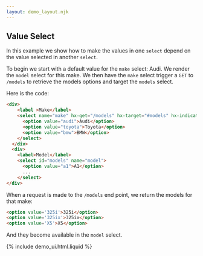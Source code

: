 ```yaml
---
layout: demo_layout.njk
---
```

        
## Value Select

In this example we show how to make the values in one `select` depend on the value selected in another `select`.

To begin we start with a default value for the `make` select: Audi.  We render the `model` select for this make.  We
then have the `make` select trigger a `GET` to `/models` to retrieve the models options and target the `models` select.

Here is the code:

```html
<div>
    <label >Make</label>
    <select name="make" hx-get="/models" hx-target="#models" hx-indicator=".htmx-indicator">
      <option value="audi">Audi</option>
      <option value="toyota">Toyota</option>
      <option value="bmw">BMW</option>
    </select>
  </div>
  <div>
    <label>Model</label>
    <select id="models" name="model">
      <option value="a1">A1</option>
      ...
    </select>
</div>
```

When a request is made to the `/models` end point, we return the models for that make:

```html
<option value='325i'>325i</option>
<option value='325ix'>325ix</option>
<option value='X5'>X5</option> 
```

And they become available in the `model` select.

{% include demo_ui.html.liquid %}

<script>

    //=========================================================================
    // Fake Server Side Code
    //=========================================================================

    // routes
    init("/demo", function(request, params){
      return formTemplate();
    });
    
    onGet(/models.*/, function (request, params) {
        var make = dataStore.findMake(params['make']);
        return modelOptionsTemplate(make['models']);
    });
    
    // templates
    function formTemplate() {
      return `  <h3>Pick A Make/Model</h3>              
<form>
  <div>
    <label >Make</label>
    <select name="make" hx-get="/models" hx-target="#models" hx-indicator=".htmx-indicator">
      <option value="audi">Audi</option>
      <option value="toyota">Toyota</option>
      <option value="bmw">BMW</option>
    </select>
  </div>
  <div>
    <label>Model</label>
    <select id="models" name="model">
      <option value="a1">A1</option>
      <option value="a3">A3</option>
      <option value="a6">A6</option>
    </select>
    <img class="htmx-indicator" width="20" src="/img/bars.svg">    
  </div>
</form>`;
    }

    function modelOptionsTemplate(make) {
      return make.map(function(val) {
        return "<option value='" + val + "'>" + val +"</option>";
      }).join("\n");
    }

    var dataStore = function(){
      var data = {
        audi : { models : ["A1", "A4", "A6"] },
        toyota : { models : ["Landcruiser", "Landcruiser", "Landcruiser"] },
        bmw : { models : ["325i", "325ix", "X5"] }
      };
      return {
        findMake : function(make) {
          return data[make];
        }
      }
    }()
</script>
